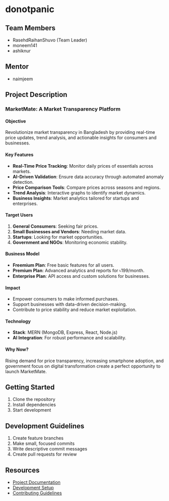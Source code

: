 # donotpanic

## Team Members
- RasehdRaihanShuvo (Team Leader)
- moneem141
- ashiknur

## Mentor
- naimjeem

## Project Description
### MarketMate: A Market Transparency Platform

#### Objective
Revolutionize market transparency in Bangladesh by providing real-time price updates, trend analysis, and actionable insights for consumers and businesses.


#### Key Features

- **Real-Time Price Tracking**: Monitor daily prices of essentials across markets.
- **AI-Driven Validation**: Ensure data accuracy through automated anomaly detection.
- **Price Comparison Tools**: Compare prices across seasons and regions.
- **Trend Analysis**: Interactive graphs to identify market dynamics.
- **Business Insights**: Market analytics tailored for startups and enterprises.



#### Target Users

1. **General Consumers**: Seeking fair prices.
2. **Small Businesses and Vendors**: Needing market data.
3. **Startups**: Looking for market opportunities.
4. **Government and NGOs**: Monitoring economic stability.



#### Business Model

- **Freemium Plan**: Free basic features for all users.
- **Premium Plan**: Advanced analytics and reports for ৳199/month.
- **Enterprise Plan**: API access and custom solutions for businesses.



#### Impact

- Empower consumers to make informed purchases.
- Support businesses with data-driven decision-making.
- Contribute to price stability and reduce market exploitation.



#### Technology

- **Stack**: MERN (MongoDB, Express, React, Node.js)
- **AI Integration**: For robust performance and scalability.



#### Why Now?

Rising demand for price transparency, increasing smartphone adoption, and government focus on digital transformation create a perfect opportunity to launch MarketMate.




## Getting Started
1. Clone the repository
2. Install dependencies
3. Start development

## Development Guidelines
1. Create feature branches
2. Make small, focused commits
3. Write descriptive commit messages
4. Create pull requests for review

## Resources
- [Project Documentation](docs/)
- [Development Setup](docs/setup.md)
- [Contributing Guidelines](CONTRIBUTING.md)


